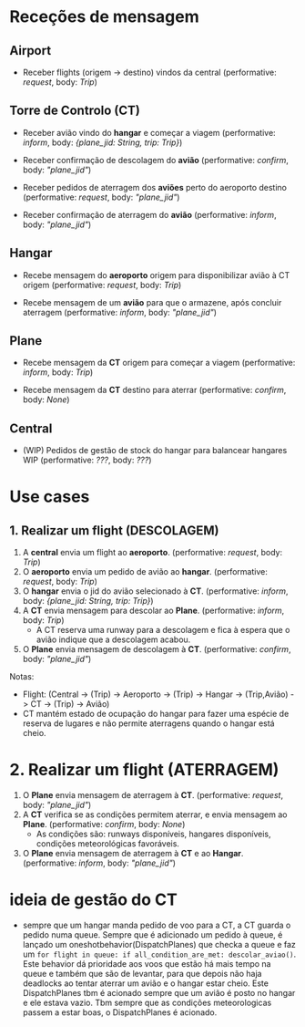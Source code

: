 # Receções de mensagem

## Airport

- Receber flights (origem -> destino) vindos da central (performative: *request*, body: *Trip*)

## Torre de Controlo (CT)

- Receber avião vindo do **hangar** e começar a viagem (performative: *inform*, body: *{plane_jid: String, trip: Trip}*)
- Receber confirmação de descolagem do **avião** (performative: *confirm*, body: *"plane_jid"*)

- Receber pedidos de aterragem dos **aviões** perto do aeroporto destino (performative: *request*, body: *"plane_jid"*)
- Receber confirmação de aterragem do **avião** (performative: *inform*, body: *"plane_jid"*)

## Hangar

- Recebe mensagem do **aeroporto** origem para disponibilizar avião à CT origem (performative: *request*, body: *Trip*)

- Recebe mensagem de um **avião** para que o armazene, após concluir aterragem (performative: *inform*, body: *"plane_jid"*)

## Plane

- Recebe mensagem da **CT** origem para começar a viagem (performative: *inform*, body: *Trip*)

- Recebe mensagem da **CT** destino para aterrar (performative: *confirm*, body: *None*)


## Central

- (WIP) Pedidos de gestão de stock do hangar para balancear hangares WIP (performative: *???*, body: *???*)

# Use cases
## 1. Realizar um flight (DESCOLAGEM)
1. A **central** envia um flight ao **aeroporto**. (performative: *request*, body: *Trip*)
2. O **aeroporto** envia um pedido de avião ao **hangar**. (performative: *request*, body: *Trip*)
3. O **hangar** envia o jid do avião selecionado à **CT**. (performative: *inform*, body: *{plane_jid: String, trip: Trip}*)
4. A **CT** envia mensagem para descolar ao **Plane**. (performative: *inform*, body: *Trip*)
    - A CT reserva uma runway para a descolagem e fica à espera que o avião indique que a descolagem acabou.
5. O **Plane** envia mensagem de descolagem à **CT**. (performative: *confirm*, body: *"plane_jid"*)


Notas:
- Flight: (Central -> (Trip) -> Aeroporto -> (Trip) -> Hangar -> (Trip,Avião) -> CT -> (Trip) -> Avião)
- CT mantém estado de ocupação do hangar para fazer uma espécie de reserva de lugares e não permite aterragens quando o hangar está cheio.

# 2. Realizar um flight (ATERRAGEM)
1. O **Plane** envia mensagem de aterragem à **CT**. (performative: *request*, body: *"plane_jid"*)
2. A **CT** verifica se as condições permitem aterrar, e envia mensagem ao **Plane**. (performative: *confirm*, body: *None*)
    - As condições são: runways disponíveis, hangares disponíveis, condições meteorológicas favoráveis.
3. O **Plane** envia mensagem de aterragem à **CT** e ao **Hangar**. (performative: *inform*, body: *"plane_jid"*)


# ideia de gestão do CT

- sempre que um hangar manda pedido de voo para a CT, a CT guarda o pedido numa queue. Sempre que é adicionado um pedido à queue, é lançado um oneshotbehavior(DispatchPlanes) que checka a queue e faz um `for flight in queue: if all_condition_are_met: descolar_aviao()`. Este behavior dá prioridade aos voos que estão há mais tempo na queue e também que são de levantar, para que depois não haja deadlocks ao tentar aterrar um avião e o hangar estar cheio.
Este DispatchPlanes tbm é acionado sempre que um avião é posto no hangar e ele estava vazio. Tbm sempre que as condições meteorologicas passem a estar boas, o DispatchPlanes é acionado.